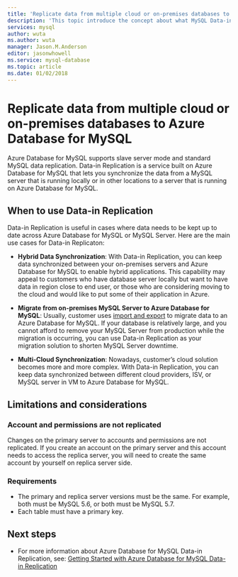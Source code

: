 ```yaml
---
title: 'Replicate data from multiple cloud or on-premises databases to Azure Database for MySQL | Microsoft Docs'
description: 'This topic introduce the concept about what MySQL Data-in Replication is, as well as suitable scenarios, limitations, etc.'
services: mysql
author: wuta
ms.author: wuta
manager: Jason.M.Anderson
editor: jasonwhowell
ms.service: mysql-database
ms.topic: article
ms.date: 01/02/2018
---
```

# Replicate data from multiple cloud or on-premises databases to Azure Database for MySQL

Azure Database for MySQL supports slave server mode and standard MySQL data replication. Data-in Replication is a service built on Azure Database for MySQL that lets you synchronize the data from a MySQL server that is running locally or in other locations to a server that is running on Azure Database for MySQL.

## When to use Data-in Replication

Data-in Replication is useful in cases where data needs to be kept up to date across Azure Database for MySQL or MySQL Server. Here are the main use cases for Data-in Replicaton:

- **Hybrid Data Synchronization**: With Data-in Replication, you can keep data synchronized between your on-premises servers and Azure Database for MySQL to enable hybrid applications. This capability may appeal to customers who have database server locally but want to have data in region close to end user, or those who are considering moving to the cloud and would like to put some of their application in Azure.

- **Migrate from on-premises MySQL Server to Azure Database for MySQL**: Usually, customer uses [import and export](./concepts-migrate-import-export.md) to migrate data to an Azure Database for MySQL. If your database is relatively large, and you cannot afford to remove your MySQL Server from production while the migration is occurring, you can use Data-in Replication as your migration solution to shorten MySQL Server downtime. 

- **Multi-Cloud Synchronization**: Nowadays, customer’s cloud solution becomes more and more complex. With Data-in Replication, you can keep data synchronized between different cloud providers, ISV, or MySQL server in VM to Azure Database for MySQL.  

## Limitations and considerations 

### Account and permissions are not replicated 
Changes on the primary server to accounts and permissions are not replicated. If you create an account on the primary server and this account needs to access the replica server, you will need to create the same account by yourself on replica server side. 

### Requirements 
- The primary and replica server versions must be the same. For example, both must be MySQL 5.6, or both must be MySQL 5.7. 
- Each table must have a primary key.

## Next steps
- For more information about Azure Database for MySQL Data-in Replication, see: [Getting Started with Azure Database for MySQL Data-in Replication](./howto-data-in.md)
